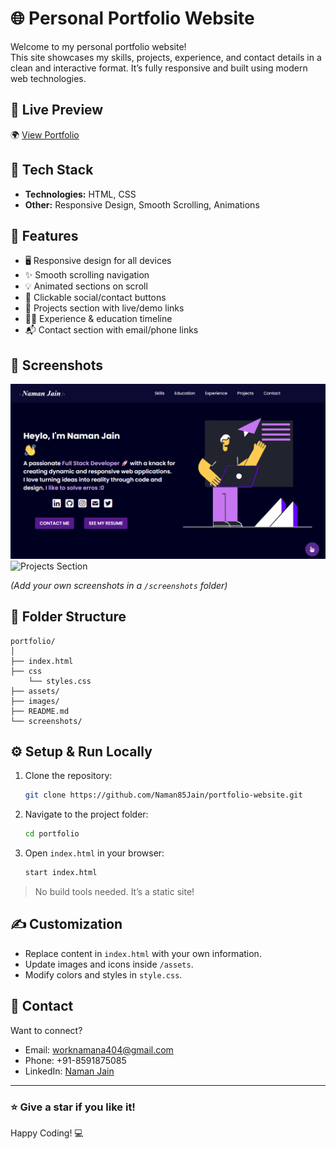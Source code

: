 # 🌐 Personal Portfolio Website

Welcome to my personal portfolio website!  
This site showcases my skills, projects, experience, and contact details in a clean and interactive format. It’s fully responsive and built using modern web technologies.

## 🚀 Live Preview

🌍 [View Portfolio](https://your-portfolio-link.com)

## 📁 Tech Stack

- **Technologies:** HTML, CSS
- **Other:** Responsive Design, Smooth Scrolling, Animations

## 🧩 Features

- 🖥️ Responsive design for all devices
- ✨ Smooth scrolling navigation
- 💡 Animated sections on scroll
- 🔗 Clickable social/contact buttons
- 📄 Projects section with live/demo links
- 🧑‍💻 Experience & education timeline
- 📬 Contact section with email/phone links

## 📸 Screenshots

![Home Section](./screenshots/home.png)
![Projects Section](./screenshots/projects.png)

*(Add your own screenshots in a `/screenshots` folder)*

## 📂 Folder Structure

```
portfolio/
│
├── index.html
├── css
    └── styles.css
├── assets/
├── images/
├── README.md
└── screenshots/
```

## ⚙️ Setup & Run Locally

1. Clone the repository:
   ```bash
   git clone https://github.com/Naman85Jain/portfolio-website.git
   ```

2. Navigate to the project folder:
   ```bash
   cd portfolio
   ```

3. Open `index.html` in your browser:
   ```bash
   start index.html
   ```

> No build tools needed. It’s a static site!

## ✍️ Customization

- Replace content in `index.html` with your own information.
- Update images and icons inside `/assets`.
- Modify colors and styles in `style.css`.

## 📧 Contact

Want to connect?

- Email: worknamana404@gmail.com
- Phone: +91-8591875085
- LinkedIn: [Naman Jain](https://www.linkedin.com/in/namanjain85/)

---

### ⭐ Give a star if you like it!  
Happy Coding! 💻
